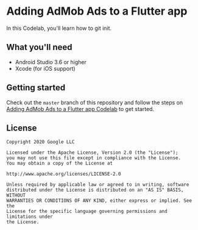 # Adding AdMob Ads to a Flutter app

In this Codelab, you'll learn how to git init.

## What you'll need

* Android Studio 3.6 or higher
* Xcode (for iOS support)

## Getting started

Check out the `master` branch of this repository and follow the steps on [Adding AdMob Ads to a Flutter app Codelab](https://codelabs.developers.google.com/codelabs/admob-ads-in-flutter) to get started.

## License
```
Copyright 2020 Google LLC

Licensed under the Apache License, Version 2.0 (the "License");
you may not use this file except in compliance with the License.
You may obtain a copy of the License at

http://www.apache.org/licenses/LICENSE-2.0

Unless required by applicable law or agreed to in writing, software
distributed under the License is distributed on an "AS IS" BASIS, WITHOUT
WARRANTIES OR CONDITIONS OF ANY KIND, either express or implied. See the
License for the specific language governing permissions and limitations under
the License.
```
